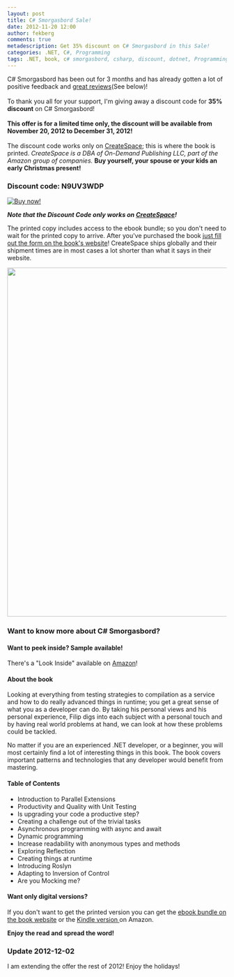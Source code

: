 ```yaml
---
layout: post
title: C# Smorgasbord Sale!
date: 2012-11-20 12:00
author: fekberg
comments: true
metadescription: Get 35% discount on C# Smorgasbord in this Sale!
categories: .NET, C#, Programming
tags: .NET, book, c# smorgasbord, csharp, discount, dotnet, Programming
---
```

<a href="https://www.createspace.com/3759762" target="_blank"><img src="https://cdn.filipekberg.se/fekberg-blog/wp-content/uploads/2012/11/CSharpSmorgasbordDiscount_RestOf2012.png" alt="" title="C# Smorgasbord 35% Discount" style="float: right; padding-left: 10px;" class="alignnone size-full wp-image-1363" /></a>
C# Smorgasbord has been out for 3 months and has already gotten a lot of positive feedback and <a href="http://www.amazon.com/C-Smorgasbord-Filip-Ekberg/product-reviews/1468152106/ref=dp_top_cm_cr_acr_txt?ie=UTF8&showViewpoints=1" target="_blank">great reviews</a>(See below)!<!--excerpt--> <br/><br>To thank you all for your support, I'm giving away a discount code for <strong>35% discount</strong> on C# Smorgasbord!<br/><br/><strong>This offer is for a limited time only, the discount will be available from November 20, 2012 to December 31, 2012!</strong><br/><br/>The discount code works only on <a href="https://www.createspace.com/3759762">CreateSpace</a>; this is where the book is printed. <em>CreateSpace is a DBA of On-Demand Publishing LLC, part of the Amazon group of companies.</em> <strong>Buy yourself, your spouse or your kids an early Christmas present!</strong>

<h3>Discount code: N9UV3WDP</h3>

<a href="https://www.createspace.com/3759762" target="_blank"><img src="http://books.filipekberg.se/Content/Images/buy_now.gif" alt="Buy now!" /></a>

<strong><em>Note that the Discount Code only works on <a href="https://www.createspace.com/3759762" target="_blank">CreateSpace</a>!</em></strong>

The printed copy includes access to the ebook bundle; so you don't need to wait for the printed copy to arrive. After you've purchased the book <a href="http://books.filipekberg.se/Ebook">just fill out the form on the book's website</a>! CreateSpace ships globally and their shipment times are in most cases a lot shorter than what it says in their website.

<img src="https://cdn.filipekberg.se/fekberg-blog/wp-content/uploads/2012/10/CSharpSmorgasbordRating1.png" alt="" title="C# Smorgasbord ratings" width="800"  class="alignright size-full wp-image-1477" />

<h3>Want to know more about C# Smorgasbord?</h3>

<h4>Want to peek inside? Sample available!</h4>
There's a "Look Inside" available on <a href="http://www.amazon.com/C-Smorgasbord-Filip-Ekberg/dp/1468152106/">Amazon</a>!

<h4>About the book</h4>
Looking at everything from testing strategies to compilation as a service and how to do really advanced things in runtime; you get a great sense of what you as a developer can do. By taking his personal views and his personal experience, Filip digs into each subject with a personal touch and by having real world problems at hand, we can look at how these problems could be tackled.

No matter if you are an experienced .NET developer, or a beginner, you will most certainly find a lot of interesting things in this book. The book covers important patterns and technologies that any developer would benefit from mastering.

<h4>Table of Contents</h4>
<ul>
            <li>Introduction to Parallel Extensions</li>
            <li>Productivity and Quality with Unit Testing</li>
            <li>Is upgrading your code a productive step?</li>
            <li>Creating a challenge out of the trivial tasks</li>
            <li>Asynchronous programming with async and await</li>
            <li>Dynamic programming</li>
            <li>Increase readability with anonymous types and methods</li>
            <li>Exploring Reflection</li>
            <li>Creating things at runtime</li>
            <li>Introducing Roslyn</li>
            <li>Adapting to Inversion of Control</li>
            <li>Are you Mocking me?</li>
        </ul>

<h4>Want only digital versions?</h4>
If you don't want to get the printed version you can get the <a href="http://books.filipekberg.se/#ebooks">ebook bundle on the book website</a> or the <a href="http://www.amazon.com/C-Smorgasbord-ebook/dp/B008X8SIU0/ref=tmm_kin_title_1">Kindle version </a>on Amazon.

<strong>Enjoy the read and spread the word!</strong>

<h3>Update 2012-12-02</h3>
I am extending the offer the rest of 2012! Enjoy the holidays!
